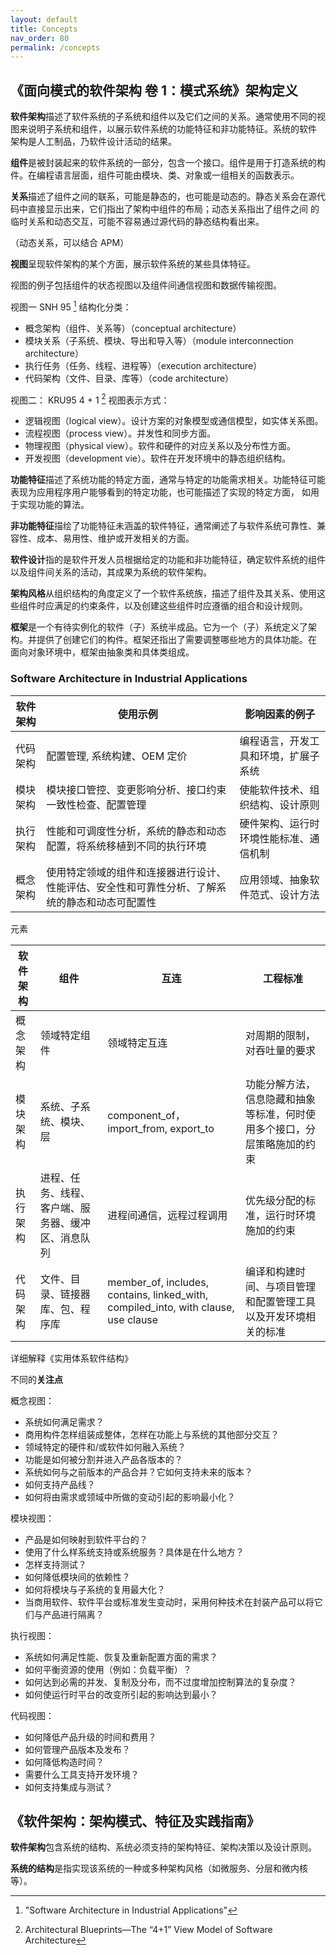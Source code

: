 ```yaml
---
layout: default
title: Concepts
nav_order: 80
permalink: /concepts
---
```


## 《面向模式的软件架构 卷 1：模式系统》架构定义

**软件架构**描述了软件系统的子系统和组件以及它们之间的关系。通常使用不同的视图来说明子系统和组件，以展示软件系统的功能特征和非功能特征。系统的软件
架构是人工制品，乃软件设计活动的结果。

**组件**是被封装起来的软件系统的一部分，包含一个接口。组件是用于打造系统的构件。在编程语言层面，组件可能由模块、类、对象或一组相关的函数表示。

**关系**描述了组件之间的联系，可能是静态的，也可能是动态的。静态关系会在源代码中直接显示出来，它们指出了架构中组件的布局；动态关系指出了组件之间
的临时关系和动态交互，可能不容易通过源代码的静态结构看出来。

（动态关系，可以结合 APM）

**视图**呈现软件架构的某个方面，展示软件系统的某些具体特征。

视图的例子包括组件的状态视图以及组件间通信视图和数据传输视图。

视图一 SNH 95 [^snh] 结构化分类：

- 概念架构（组件、关系等）（conceptual architecture）
- 模块关系（子系统、模块、导出和导入等）（module interconnection architecture）
- 执行任务（任务、线程、进程等）（execution architecture）
- 代码架构（文件、目录、库等）（code architecture）

[^snh]: "Software Architecture in Industrial Applications"

视图二： KRU95 4 + 1 [^kru95] 视图表示方式：

- 逻辑视图（logical view）。设计方案的对象模型或通信模型，如实体关系图。
- 流程视图（process view）。并发性和同步方面。
- 物理视图（physical view）。软件和硬件的对应关系以及分布性方面。
- 开发视图（development vie）。软件在开发环境中的静态组织结构。

[^kru95]: Architectural Blueprints—The “4+1” View Model of Software Architecture

**功能特征**描述了系统功能的特定方面，通常与特定的功能需求相关。功能特征可能表现为应用程序用户能够看到的特定功能，也可能描述了实现的特定方面，
如用于实现功能的算法。

**非功能特征**描绘了功能特征未涵盖的软件特征，通常阐述了与软件系统可靠性、兼容性、成本、易用性、维护或开发相关的方面。

**软件设计**指的是软件开发人员根据给定的功能和非功能特征，确定软件系统的组件以及组件间关系的活动，其成果为系统的软件架构。

**架构风格**从组织结构的角度定义了一个软件系统族，描述了组件及其关系、使用这些组件时应满足的约束条件，以及创建这些组件时应遵循的组合和设计规则。

**框架**是一个有待实例化的软件（子）系统半成品。它为一个（子）系统定义了架构。并提供了创建它们的构件。框架还指出了需要调整哪些地方的具体功能。在
面向对象环境中，框架由抽象类和具体类组成。

### Software Architecture in Industrial Applications

| 软件架构 | 使用示例                                            | 影响因素的例子             |
|------|-------------------------------------------------|---------------------|
| 代码架构 | 配置管理, 系统构建、OEM 定价                               | 编程语言，开发工具和环境，扩展子系统  |
| 模块架构 | 模块接口管控、变更影响分析、接口约束一致性检查、配置管理                    | 使能软件技术、组织结构、设计原则    |
| 执行架构 | 性能和可调度性分析，系统的静态和动态配置，将系统移植到不同的执行环境              | 硬件架构、运行时环境性能标准、通信机制 |
| 概念架构 | 使用特定领域的组件和连接器进行设计、性能评估、安全性和可靠性分析、了解系统的静态和动态可配置性 | 应用领域、抽象软件范式、设计方法    | 

元素

| 软件架构 | 组件                        | 互连                                                                                 | 工程标准                                 |
|------|---------------------------|------------------------------------------------------------------------------------|--------------------------------------|
| 概念架构 | 领域特定组件                    | 领域特定互连                                                                             | 对周期的限制，对吞吐量的要求                       |
| 模块架构 | 系统、子系统、模块、层               | component_of，import_from, export_to                                                | 功能分解方法，信息隐藏和抽象等标准，何时使用多个接口，分层策略施加的约束 |
| 执行架构 | 进程、任务、线程、客户端、服务器、缓冲区、消息队列 | 进程间通信，远程过程调用                                                                       | 优先级分配的标准，运行时环境施加的约束                  |
| 代码架构 | 文件、目录、链接器库、包、程序库          | member_of, includes, contains, linked_with, compiled_into, with clause, use clause | 编译和构建时间、与项目管理和配置管理工具以及开发环境相关的标准      | 

详细解释《实用体系软件结构》

不同的**关注点**

概念视图：

 - 系统如何满足需求？
 - 商用构件怎样组装成整体，怎样在功能上与系统的其他部分交互？
 - 领域特定的硬件和/或软件如何融入系统？
 - 功能是如何被分割并进入产品各版本的？
 - 系统如何与之前版本的产品合并？它如何支持未来的版本？
 - 如何支持产品线？
 - 如何将由需求或领域中所做的变动引起的影响最小化？

模块视图：

 - 产品是如何映射到软件平台的？
 - 使用了什么样系统支持或系统服务？具体是在什么地方？
 - 怎样支持测试？
 - 如何降低模块间的依赖性？
 - 如何将模块与子系统的复用最大化？
 - 当商用软件、软件平台或标准发生变动时，采用何种技术在封装产品可以将它们与产品进行隔离？

执行视图：

 - 系统如何满足性能、恢复及重新配置方面的需求？
 - 如何平衡资源的使用（例如：负载平衡）？
 - 如何达到必需的并发、复制及分布，而不过度增加控制算法的复杂度？
 - 如何使运行时平台的改变所引起的影响达到最小？

代码视图：

 - 如何降低产品升级的时间和费用？
 - 如何管理产品版本及发布？
 - 如何降低构造时间？
 - 需要什么工具支持开发环境？
 - 如何支持集成与测试？

## 《软件架构：架构模式、特征及实践指南》

**软件架构**包含系统的结构、系统必须支持的架构特征、架构决策以及设计原则。

**系统的结构**是指实现该系统的一种或多种架构风格（如微服务、分层和微内核等）。

